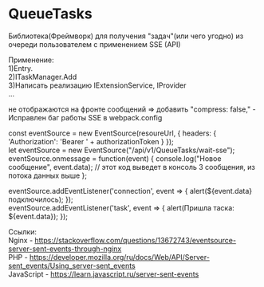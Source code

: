 # QueueTasks
Библиотека(Фреймворк) для получения "задач"(или чего угодно) из очереди пользователем с применением SSE (API)


Применение: </br>
1)Entry. </br>
2)ITaskManager.Add </br>
3)Написать реализацию IExtensionService, IProvider </br>
...

не отображаются на фронте сообщений => добавить "compress: false," - Исправлен баг работы SSE в webpack.config 


const eventSource = new EventSource(resoureUrl, {
            headers: {
                'Authorization': 'Bearer ' + authorizationToken
            }
        }); </br>
let eventSource = new EventSource("/api/v1/QueueTasks/wait-sse"); </br>
eventSource.onmessage = function(event) {
  console.log("Новое сообщение", event.data);
  // этот код выведет в консоль 3 сообщения, из потока данных выше
};

eventSource.addEventListener('connection', event => {
  alert(${event.data} подключилось);
}); </br>
eventSource.addEventListener('task', event => {
  alert(Пришла таска: ${event.data});
});

Ссылки: </br>
Nginx - https://stackoverflow.com/questions/13672743/eventsource-server-sent-events-through-nginx </br>
PHP - https://developer.mozilla.org/ru/docs/Web/API/Server-sent_events/Using_server-sent_events </br>
JavaScript - https://learn.javascript.ru/server-sent-events </br>
